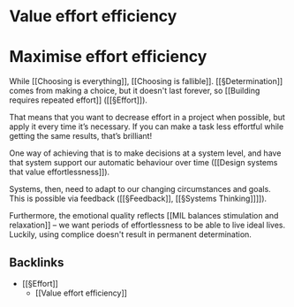 # Value effort efficiency
# Maximise effort efficiency
While [[Choosing is everything]], [[Choosing is fallible]]. [[§Determination]] comes from making a choice, but it doesn't last forever, so [[Building requires repeated effort]] ([[§Effort]]). 

That means that you want to decrease effort in a project when possible, but apply it every time it’s necessary. If you can make a task less effortful while getting the same results, that’s brilliant!

One way of achieving that is to make decisions at a system level, and have that system support our automatic behaviour over time ([[Design systems that value effortlessness]]).

Systems, then, need to adapt to our changing circumstances and goals. This is possible via feedback ([[§Feedback]], [[§Systems Thinking]]]]).

Furthermore, the emotional quality reflects [[MIL balances stimulation and relaxation]] – we want periods of effortlessness to be able to live ideal lives. Luckily, using complice doesn't result in permanent determination.

<!-- #p1 -->

## Backlinks
* [[§Effort]]
	* [[Value effort efficiency]]

<!-- {BearID:3DE5C98E-19ED-4F2A-B118-B4E11B706F09-2066-00000B28F071B7F5} -->
